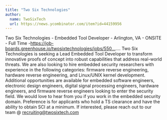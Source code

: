 ```yaml
---
title: "Two Six Technologies"
author:
  name: TwoSixTech
  url: https://news.ycombinator.com/item?id=44159956
---
```

Two Six Technologies - Embedded Tool Developer - Arlington, VA - ONSITE - Full Time -<a href="https:&#x2F;&#x2F;job-boards.greenhouse.io&#x2F;twosixtechnologies&#x2F;jobs&#x2F;5504240004" rel="nofollow">https:&#x2F;&#x2F;job-boards.greenhouse.io&#x2F;twosixtechnologies&#x2F;jobs&#x2F;550...</a>.... Two Six Technologies is seeking a Lead Embedded Tool Developer to transform innovative proofs of concept into robust capabilities that address real-world threats. We are also looking to hire embedded security researchers with experience in the following categories: firmware reverse engineering, hardware reverse engineering, and Linux&#x2F;UNIX kernel development. Additional opportunities are available for embedded software engineers, electronic design engineers, digital signal processing engineers, hardware engineers, and firmware reverse engineers looking to enter the security field. We would love to hear from you if you work in the embedded security domain. Preference is for applicants who hold a TS clearance and have the ability to obtain SCI at a minimum. If interested, please reach out to our team @ recruiting@twosixtech.com
<JobApplication />
